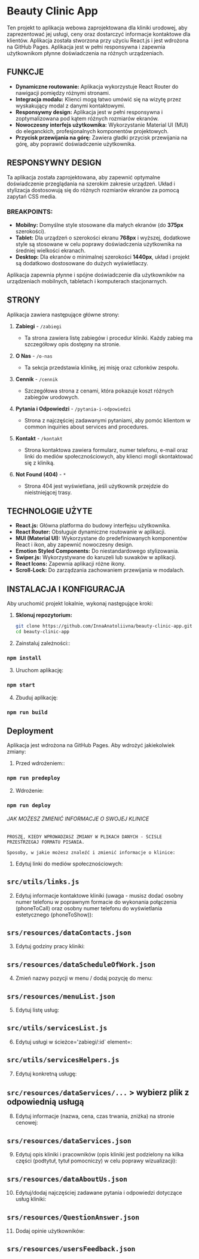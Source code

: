 # Beauty Clinic App

Ten projekt to aplikacja webowa zaprojektowana dla kliniki urodowej, aby zaprezentować jej usługi, ceny oraz dostarczyć informacje kontaktowe dla klientów. Aplikacja została stworzona przy użyciu React.js i jest wdrożona na GitHub Pages. Aplikacja jest w pełni responsywna i zapewnia użytkownikom płynne doświadczenia na różnych urządzeniach.

## FUNKCJE

- **Dynamiczne routowanie:** Aplikacja wykorzystuje React Router do nawigacji pomiędzy różnymi stronami.
- **Integracja modalu:** Klienci mogą łatwo umówić się na wizytę przez wyskakujący modal z danymi kontaktowymi.
- **Responsywny design:** Aplikacja jest w pełni responsywna i zoptymalizowana pod kątem różnych rozmiarów ekranów.
- **Nowoczesny interfejs użytkownika:** Wykorzystanie Material UI (MUI) do eleganckich, profesjonalnych komponentów projektowych.
- **Przycisk przewijania na górę:** Zawiera gładki przycisk przewijania na górę, aby poprawić doświadczenie użytkownika.

## RESPONSYWNY DESIGN

Ta aplikacja została zaprojektowana, aby zapewnić optymalne doświadczenie przeglądania na szerokim zakresie urządzeń. Układ i stylizacja dostosowują się do różnych rozmiarów ekranów za pomocą zapytań CSS media.

### BREAKPOINTS:

- **Mobilny:** Domyślne style stosowane dla małych ekranów (do **375px** szerokości).
- **Tablet:** Dla urządzeń o szerokości ekranu **768px** i wyższej, dodatkowe style są stosowane w celu poprawy doświadczenia użytkownika na średniej wielkości ekranach.
- **Desktop:** Dla ekranów o minimalnej szerokości **1440px**, układ i projekt są dodatkowo dostosowane do dużych wyświetlaczy.

Aplikacja zapewnia płynne i spójne doświadczenie dla użytkowników na urządzeniach mobilnych, tabletach i komputerach stacjonarnych.

## STRONY

Aplikacja zawiera następujące główne strony:

1. **Zabiegi** - `/zabiegi`

   - Ta strona zawiera listę zabiegów i procedur kliniki. Każdy zabieg ma szczegółowy opis dostępny na stronie.

2. **O Nas** - `/o-nas`

   - Ta sekcja przedstawia klinikę, jej misję oraz członków zespołu.

3. **Cennik** - `/cennik`

   - Szczegółowa strona z cenami, która pokazuje koszt różnych zabiegów urodowych.

4. **Pytania i Odpowiedzi** - `/pytania-i-odpowiedzi`

   - Strona z najczęściej zadawanymi pytaniami, aby pomóc klientom w common inquiries about services and procedures.

5. **Kontakt** - `/kontakt`

   - Strona kontaktowa zawiera formularz, numer telefonu, e-mail oraz linki do mediów społecznościowych, aby klienci mogli skontaktować się z kliniką.

6. **Not Found (404)** - `*`
   - Strona 404 jest wyświetlana, jeśli użytkownik przejdzie do nieistniejącej trasy.

## TECHNOLOGIE UŻYTE

- **React.js:** Główna platforma do budowy interfejsu użytkownika.
- **React Router:** Obsługuje dynamiczne routowanie w aplikacji.
- **MUI (Material UI):** Wykorzystane do predefiniowanych komponentów React i ikon, aby zapewnić nowoczesny design.
- **Emotion Styled Components:** Do niestandardowego stylizowania.
- **Swiper.js:** Wykorzystywane do karuzeli lub suwaków w aplikacji.
- **React Icons:** Zapewnia aplikacji różne ikony.
- **Scroll-Lock:** Do zarządzania zachowaniem przewijania w modalach.

## INSTALACJA I KONFIGURACJA

Aby uruchomić projekt lokalnie, wykonaj następujące kroki:

1. **Sklonuj repozytorium:**

   ```bash
   git clone https://github.com/InnaAnatoliivna/beauty-clinic-app.git
   cd beauty-clinic-app
   ```

2. Zainstaluj zależności::

### `npm install`

3. Uruchom aplikację:

### `npm start`

4. Zbuduj aplikację:

### `npm run build`

## Deployment

Aplikacja jest wdrożona na GitHub Pages. Aby wdrożyć jakiekolwiek zmiany:

1. Przed wdrożeniem::

### `npm run predeploy`

2. Wdrożenie:

### `npm run deploy`

###### JAK MOŻESZ ZMIENIĆ INFORMACJE O SWOJEJ KLINICE

    PROSZĘ, KIEDY WPROWADZASZ ZMIANY W PLIKACH DANYCH - ŚCISLE PRZESTRZEGAJ FORMATU PISANIA.

    Sposoby, w jakie możesz znaleźć i zmienić informacje o klinice:

1. Edytuj linki do mediów społecznościowych:

## `src/utils/links.js`

2. Edytuj informacje kontaktowe kliniki (uwaga - musisz dodać osobny numer telefonu w poprawnym formacie do wykonania połączenia (phoneToCall) oraz osobny numer telefonu do wyświetlania estetycznego (phoneToShow)):

## `srs/resources/dataContacts.json`

3. Edytuj godziny pracy kliniki:

## `srs/resources/dataScheduleOfWork.json`

4. Zmień nazwy pozycji w menu / dodaj pozycję do menu:

## `srs/resources/menuList.json`

5.  Edytuj listę usług:

## `src/utils/servicesList.js`

6. Edytuj usługi w ścieżce='zabiegi/:id` element=<ServiceDescription>:

## `src/utils/servicesHelpers.js`

7. Edytuj konkretną usługę:

## `src/resources/dataServices/...` > wybierz plik z odpowiednią usługą

8. Edytuj informacje (nazwa, cena, czas trwania, zniżka) na stronie cenowej:

## `srs/resources/dataServices.json`

9. Edytuj opis kliniki i pracowników (opis kliniki jest podzielony na kilka części (podtytuł, tytuł pomocniczy) w celu poprawy wizualizacji):

## `srs/resources/dataAboutUs.json`

10. Edytuj/dodaj najczęściej zadawane pytania i odpowiedzi dotyczące usług kliniki:

## `srs/resources/QuestionAnswer.json`

11. Dodaj opinie użytkowników:

## `srs/resources/usersFeedback.json`
